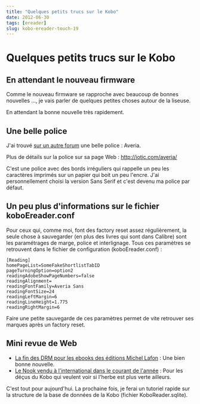 ```yaml
---
title: "Quelques petits trucs sur le Kobo"
date: 2012-06-30
tags: [ereader]
slug: kobo-ereader-touch-19
---
```

# Quelques petits trucs sur le Kobo

## En attendant le nouveau firmware
Comme le nouveau firmware se rapproche avec beaucoup de bonnes nouvelles ..., je vais parler de quelques petites choses autour de la liseuse.

En attendant la bonne nouvelle très rapidement.

## Une belle police

J'ai trouvé [sur un autre forum](http://forum.teamalexandriz.org/les_liseuses_debook_readers/vos_polices_preferees_21165.15.html) une belle police : Averia.

Plus de détails sur la police sur sa page Web : http://iotic.com/averia/

C'est une police avec des bords irréguliers qui rappelle un peu les caractères imprimés sur un papier qui boit un peu l'encre. J'ai personnellement choisi la version Sans Serif et c'est devenu ma police par défaut.

## Un peu plus d'informations sur le fichier koboEreader.conf

Pour ceux qui, comme moi, font des factory reset assez régulièrement, la seule chose à sauvegarder (en plus des livres qui sont dans Calibre) sont les paramétrages de marge, police et interlignage. Tous ces paramètres se retrouvent dans le fichier de configuration (koboEreader.conf) :

```
[Reading]
homePageList=SomeFakeShortlistTabID
pageTurningOption=option2
readingAdobeShowPageNumbers=false
readingAlignment=
readingFontFamily=Averia Sans
readingFontSize=24
readingLeftMargin=6
readingLineHeight=1.775
readingRightMargin=6
```
Faire une petite sauvegarde de ces paramètres permet de vite retrouver ses marques après un factory reset.

## Mini revue de Web

* [La fin des DRM pour les ebooks des éditions Michel Lafon](http://www.actualitte.com/actualite/lecture-numerique/usages/la-fin-des-drm-pour-les-ebooks-des-editions-michel-lafon-35084.htm) : Une bien bonne nouvelle.
* [Le Nook vendu à l'international dans le courant de l'année](http://www.actualitte.com/actualite/monde-edition/economie/le-nook-vendu-a-l-international-dans-le-courant-de-l-annee-35069.htm) : Pour les déçus du Kobo qui veulent voir si l'herbe est plus verte ailleurs.

C'est tout pour aujourd'hui. La prochaine fois, je ferai un tutoriel rapide sur la structure de la base de données de la Kobo (fichier KoboReader.sqlite).

